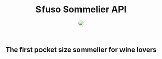 #

<div align="center">
<h1>Sfuso Sommelier API</h1>
<img src="https://media.licdn.com/dms/image/C4E0BAQF_27VzwNTSgQ/company-logo_200_200/0/1589032559410?e=1684368000&v=beta&t=tmlVgdqQ-qOxOFZfO3nkr_Q1Y5DEa-zGfS41Wlui8Rw" style="border-radius: 16px;">
</div>
<br />
<br />

<div align="center">
<h2>The first pocket size sommelier for wine lovers</h2>
</div>
